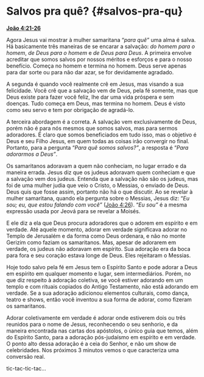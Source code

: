# Salvos pra quê? {#salvos-pra-qu}

[**João 4:21-26**](http://bibliaonline.com.br/acf/jo/4/21-26)

Agora Jesus vai mostrar à mulher samaritana “_para quê”_ uma alma é salva. Há basicamente três maneiras de se encarar a salvação: _do homem para o homem_, _de Deus para o homem_ e _de Deus para Deus_. A primeira envolve acreditar que somos salvos por nossos méritos e esforços e para o nosso benefício. Começa no homem e termina no homem. Deus serve apenas para dar sorte ou para não dar azar, se for devidamente agradado.

A segunda é quando você realmente crê em Jesus, mas visando a sua felicidade. Você crê que a salvação vem de Deus, pela fé somente, mas que Deus existe para fazer você feliz, lhe dar uma vida próspera e sem doenças. Tudo começa em Deus, mas termina no homem. Deus é visto como seu servo e tem por obrigação de agradá-lo.

A terceira abordagem é a correta. A salvação vem exclusivamente de Deus, porém não é para nós mesmos que somos salvos, mas para sermos adoradores. É claro que somos beneficiados em tudo isso, mas o objetivo é Deus e seu Filho Jesus, em quem todas as coisas irão convergir no final. Portanto, para a pergunta “_Para quê somos salvos?”_, a resposta é “_Para adorarmos a Deus”_.

Os samaritanos adoravam a quem não conheciam, no lugar errado e da maneira errada. Jesus diz que os judeus adoravam quem conheciam e que a salvação vem dos judeus. Entenda que a salvação não são os judeus, mas foi de uma mulher judia que veio o Cristo, o Messias, o enviado de Deus. Deus quis que fosse assim, portanto não há o que discutir. Ao se revelar à mulher samaritana, quando ela pergunta sobre o Messias, Jesus diz: “_Eu sou; eu, que estou falando com você”_ ([João 4:26](http://bibliaonline.com.br/acf/jo/4/26)). “_Eu sou”_ é a mesma expressão usada por Jeová para se revelar a Moisés.

E ele diz a ela que Deus procura adoradores que o adorem em espírito e em verdade. Até aquele momento, adorar em verdade significava adorar no Templo de Jerusalém e da forma como Deus ordenara, e não no monte Gerizim como faziam os samaritanos. Mas, apesar de adorarem em verdade, os judeus não adoravam em espírito. Sua adoração era da boca para fora e seu coração estava longe de Deus. Eles rejeitaram o Messias.

Hoje todo salvo pela fé em Jesus tem o Espírito Santo e pode adorar a Deus em espírito em qualquer momento e lugar, sem intermediários. Porém, no que diz respeito à adoração coletiva, se você estiver adorando em um templo e com rituais copiados do Antigo Testamento, não está adorando em verdade. Se a sua adoração adicionou elementos culturais, como dança, teatro e shows, então você inventou a sua forma de adorar, como fizeram os samaritanos.

Adorar coletivamente em verdade é adorar onde estiverem dois ou três reunidos para o nome de Jesus, reconhecendo o seu senhorio, e da maneira encontrada nas cartas dos apóstolos, o único guia que temos, além do Espírito Santo, para a adoração pós-judaísmo em espírito e em verdade. O ponto alto dessa adoração é a ceia do Senhor, e não um show de celebridades. Nos próximos 3 minutos vemos o que caracteriza uma conversão real.

tic-tac-tic-tac...
